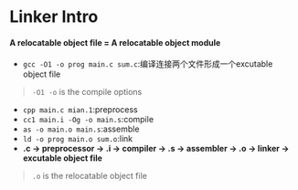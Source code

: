 # Linker Intro

#### A relocatable object file = A relocatable object module

* `gcc -O1 -o prog main.c sum.c`:编译连接两个文件形成一个excutable object file
> `-O1 -o` is the compile options
* `cpp main.c mian.1`:preprocess
* `cc1 main.i -Og -o main.s`:compile
* `as -o main.o main.s`:assemble
* `ld -o prog main.o sum.o`:link
* **.c -> preprocessor -> .i -> compiler -> .s -> assembler -> .o -> linker -> excutable object file**
> `.o` is the relocatable object file